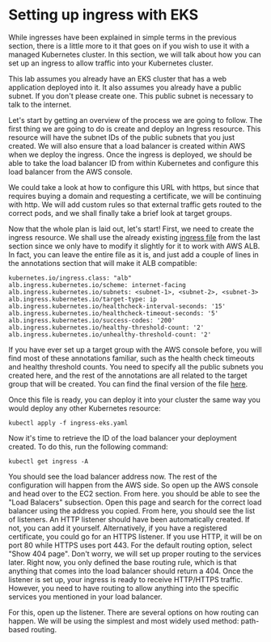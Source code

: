 # Setting up ingress with EKS

While ingresses have been explained in simple terms in the previous section, there is a little more to it that goes on if you wish to use it with a managed Kubernetes cluster. In this section, we will talk about how you can set up an ingress to allow traffic into your Kubernetes cluster.

This lab assumes you already have an EKS cluster that has a web application deployed into it. It also assumes you already have a public subnet. If you don't please create one. This public subnet is necessary to talk to the internet.

Let's start by getting an overview of the process we are going to follow. The first thing we are going to do is create and deploy an Ingress resource. This resource will have the subnet IDs of the public subnets that you just created. We will also ensure that a load balancer is created within AWS when we deploy the ingress. Once the ingress is deployed, we should be able to take the load balancer ID from within Kubernetes and configure this load balancer from the AWS console.

We could take a look at how to configure this URL with https, but since that requires buying a domain and requesting a certificate, we will be continuing with http. We will add custom rules so that external traffic gets routed to the correct pods, and we shall finally take a brief look at target groups.

Now that the whole plan is laid out, let's start! First, we need to create the ingress resource. We shall use the already existing [ingress file](./ingress.yaml) from the last section since we only have to modify it slightly for it to work with AWS ALB. In fact, you can leave the entire file as it is, and just add a couple of lines in the annotations section that will make it ALB compatible:

```
kubernetes.io/ingress.class: "alb"
alb.ingress.kubernetes.io/scheme: internet-facing
alb.ingress.kubernetes.io/subnets: <subnet-1>, <subnet-2>, <subnet-3>
alb.ingress.kubernetes.io/target-type: ip 
alb.ingress.kubernetes.io/healthcheck-interval-seconds: '15'
alb.ingress.kubernetes.io/healthcheck-timeout-seconds: '5'
alb.ingress.kubernetes.io/success-codes: '200'
alb.ingress.kubernetes.io/healthy-threshold-count: '2'
alb.ingress.kubernetes.io/unhealthy-threshold-count: '2'
```

If you have ever set up a target group with the AWS console before, you will find most of these annotations familiar, such as the health check timeouts and healthy threshold counts. You need to specify all the public subnets you created here, and the rest of the annotations are all related to the target group that will be created. You can find the final version of the file [here](./ingress-eks.yaml). 

Once this file is ready, you can deploy it into your cluster the same way you would deploy any other Kubernetes resource:

```
kubectl apply -f ingress-eks.yaml
```

Now it's time to retrieve the ID of the load balancer your deployment created. To do this, run the following command:

```
kubectl get ingress -A
```

You should see the load balancer address now. The rest of the configuration will happen from the AWS side. So open up the AWS console and head over to the EC2 section. From here. you should be able to see the "Load Balacers" subsection. Open this page and search for the correct load balancer using the address you copied. From here, you should see the list of listeners. An HTTP listener should have been automatically created. If not, you can add it yourself. Alternatively, if you have a registered certificate, you could go for an HTTPS listener. If you use HTTP, it will be on port 80 while HTTPS uses port 443. For the default routing option, select "Show 404 page". Don't worry, we will set up proper routing to the services later. Right now, you only defined the base routing rule, which is that anything that comes into the load balancer should return a 404. Once the listener is set up, your ingress is ready to receive HTTP/HTTPS traffic. However, you need to have routing to allow anything into the specific services you mentioned in your load balancer.

For this, open up the listener. There are several options on how routing can happen. We will be using the simplest and most widely used method: path-based routing.